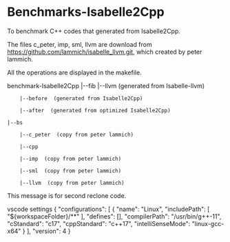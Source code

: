# Benchmarks-Isabelle2Cpp
To benchmark C++ codes that generated from Isabelle2Cpp.

The files c_peter, imp, sml, llvm are download from https://github.com/lammich/isabelle_llvm.git,
which created by peter lammich.

All the operations are displayed in the makefile.

benchmark-Isabelle2Cpp
    |--fib
        |--llvm  (generated from Isabelle-llvm)

        |--before  (generated from Isabelle2Cpp)

        |--after  (generated from optimized Isabelle2Cpp)
        
    |--bs

        |--c_peter  (copy from peter lammich)
    
        |--cpp

        |--imp  (copy from peter lammich)

        |--sml  (copy from peter lammich)

        |--llvm  (copy from peter lammich) 


This message is for second reclone code.

vscode settings
{
    "configurations": [
        {
            "name": "Linux",
            "includePath": [
                "${workspaceFolder}/**"
            ],
            "defines": [],
            "compilerPath": "/usr/bin/g++-11",
            "cStandard": "c17",
            "cppStandard": "c++17",
            "intelliSenseMode": "linux-gcc-x64"
        }
    ],
    "version": 4
}